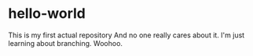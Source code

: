 # hello-world
This is my first actual repository
And no one really cares about it.
I'm just learning about branching.
Woohoo.
